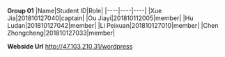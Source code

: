 **Group 01**
|Name|Student ID|Role|
|----|----|----|
|Xue Jia|201810127040|captain|
|Ou Jiayi|201810112005|member|
|Hu Ludan|201810127042|member|
|Li Peixuan|201810127010|member|
|Chen Zhongcheng|201810127033|member|

**Webside Url** http://47.103.210.31/wordpress
